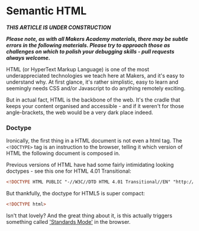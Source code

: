 # Semantic HTML

***THIS ARTICLE IS UNDER CONSTRUCTION***

***Please note, as with all Makers Academy materials, there may be subtle errors in the following materials.  Please try to approach those as challenges on which to polish your debugging skills - pull requests always welcome.***

HTML (or HyperText Markup Language) is one of the most underappreciated technologies we teach here at Makers, and it's easy to understand why. At first glance, it's rather simplistic, easy to learn and seemingly needs CSS and/or Javascript to do anything remotely exciting.

But in actual fact, HTML is the backbone of the web. It's the cradle that keeps your content organised and accessible - and if it weren't for those angle-brackets, the web would be a very dark place indeed.


### Doctype

Ironically, the first thing in a HTML document is not even a html tag. The ```<!DOCTYPE>``` tag is an instruction to the browser, telling it which version of HTML the following document is composed in.

Previous versions of HTML have had some fairly intimidating looking doctypes - see this one for HTML 4.01 Transitional:

```html
<!DOCTYPE HTML PUBLIC "-//W3C//DTD HTML 4.01 Transitional//EN" "http://www.w3.org/TR/html4/loose.dtd">
```

But thankfully, the doctype for HTML5 is super compact:

```html
<!DOCTYPE html>
```

Isn't that lovely? And the great thing about it, is this actually triggers something called ['Standards Mode'](https://developer.mozilla.org/en-US/docs/Quirks_Mode_and_Standards_Mode) in the browser.
